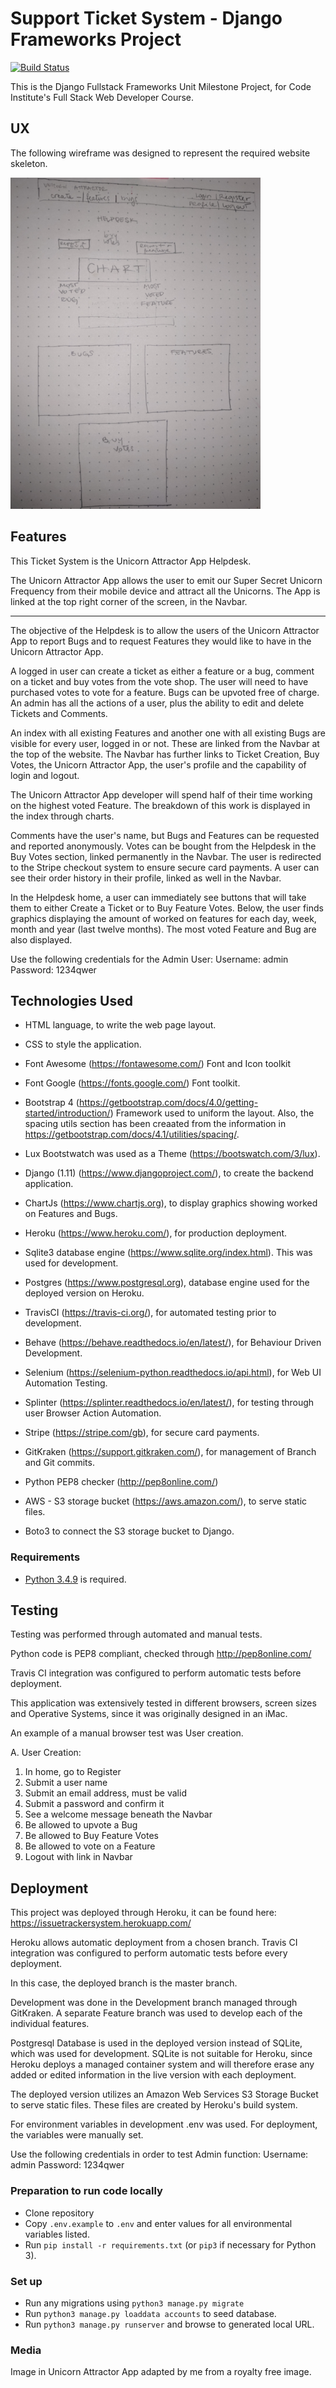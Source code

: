 # Support Ticket System - Django Frameworks Project

[![Build Status](https://travis-ci.org/Mgsignorelli/unicornticket.svg?branch=master)](https://travis-ci.org/Mgsignorelli/unicornticket)

This is the Django Fullstack Frameworks Unit Milestone Project, for Code Institute's Full Stack Web Developer Course.

## UX
The following wireframe was designed to represent the required website skeleton.

![Wireframe](static/img/uniMock1.png "Wireframe") 

## Features
This Ticket System is the Unicorn Attractor App Helpdesk.
 
The Unicorn Attractor App allows the user to emit our Super Secret Unicorn Frequency from their mobile device and attract 
all the Unicorns. 
The App is linked at the top right corner of the screen, in the Navbar. 

_______

The objective of the Helpdesk is to allow the users of the Unicorn Attractor App to report Bugs and to request Features 
they would like to have in the Unicorn Attractor App. 

A logged in user can create a ticket as either a feature or a bug, comment on a ticket and buy votes from the vote shop.
The user will need to have purchased votes to vote for a feature. Bugs can be upvoted free of charge. 
An admin has all the actions of a user, plus the ability to edit and delete Tickets and Comments.

An index with all existing Features and another one with all existing Bugs are visible for every user, logged in or not.
These are linked from the Navbar at the top of the website. The Navbar has further links to Ticket Creation, Buy Votes,
the Unicorn Attractor App, the user's profile and the capability of login and logout. 

The Unicorn Attractor App developer will spend half of their time working on the highest voted Feature.
The breakdown of this work is displayed in the index through charts. 

Comments have the user's name, but Bugs and Features can be requested and reported anonymously.
Votes can be bought from the Helpdesk in the Buy Votes section, linked permanently in the Navbar. 
The user is redirected to the Stripe checkout system to ensure secure card payments. 
A user can see their order history in their profile, linked as well in the Navbar.

In the Helpdesk home, a user can immediately see buttons that will take them to either Create a Ticket or to Buy Feature Votes.
Below, the user finds graphics displaying the amount of worked on features for each day, week, month and year (last twelve months).
The most voted Feature and Bug are also displayed.


Use the following credentials for the Admin User:
Username: admin
Password: 1234qwer


## Technologies Used

- HTML language, to write the web page layout. 

- CSS to style the application.

- Font Awesome (https://fontawesome.com/)
    Font and Icon toolkit

- Font Google (https://fonts.google.com/)
    Font toolkit.

- Bootstrap 4 (https://getbootstrap.com/docs/4.0/getting-started/introduction/)
    Framework used to uniform the layout. Also, the spacing utils section has been creaated from the information in https://getbootstrap.com/docs/4.1/utilities/spacing/.
    
- Lux Bootstwatch was used as a Theme (https://bootswatch.com/3/lux).

- Django (1.11) (https://www.djangoproject.com/), to create the backend application.

- ChartJs (https://www.chartjs.org), to display graphics showing worked on Features and Bugs.

- Heroku (https://www.heroku.com/), for production deployment.
    
- Sqlite3 database engine (https://www.sqlite.org/index.html). This was used for development.

- Postgres (https://www.postgresql.org), database engine used for the deployed version on Heroku.

- TravisCI (https://travis-ci.org/), for automated testing prior to development.

- Behave (https://behave.readthedocs.io/en/latest/), for Behaviour Driven Development.

- Selenium (https://selenium-python.readthedocs.io/api.html), for Web UI Automation Testing.

- Splinter (https://splinter.readthedocs.io/en/latest/), for testing through user Browser Action Automation.

- Stripe (https://stripe.com/gb), for secure card payments.

- GitKraken (https://support.gitkraken.com/), for management of Branch and Git commits.

- Python PEP8 checker (http://pep8online.com/)

- AWS - S3 storage bucket (https://aws.amazon.com/), to serve static files.

- Boto3 to connect the S3 storage bucket to Django.

### Requirements
- [Python 3.4.9](https://www.python.org/downloads/release/python-349/) is required.


## Testing

Testing was performed through automated and manual tests. 

Python code is PEP8 compliant, checked through http://pep8online.com/

Travis CI integration was configured to perform automatic tests before deployment.

This application was extensively tested in different browsers, 
screen sizes and Operative Systems, since it was originally designed in an iMac.


An example of a manual browser test was User creation.

A. User Creation:
  1. In home, go to Register
  2. Submit a user name
  3. Submit an email address, must be valid
  4. Submit a password and confirm it
  5. See a welcome message beneath the Navbar
  6. Be allowed to upvote a Bug
  7. Be allowed to Buy Feature Votes
  8. Be allowed to vote on a Feature
  9. Logout with link in Navbar
  
## Deployment

This project was deployed through Heroku, it can be found here:
https://issuetrackersystem.herokuapp.com/

Heroku allows automatic deployment from a chosen branch.
Travis CI integration was configured to perform automatic tests before every deployment.

In this case, the deployed branch is the master branch. 

Development was done in the Development branch managed through GitKraken.
A separate Feature branch was used to develop each of the individual features.

Postgresql Database is used in the deployed version instead of SQLite, which was used for development. SQLite is not 
suitable for Heroku, since Heroku deploys a managed container system and will therefore erase any added or edited 
information in the live version with each deployment.

The deployed version utilizes an Amazon Web Services S3 Storage Bucket to serve static files. These files are created by Heroku's build system.

For environment variables in development .env was used. For deployment, the variables were manually set.


Use the following credentials in order to test Admin function:
Username: admin
Password: 1234qwer


### Preparation to run code locally
- Clone repository
- Copy `.env.example` to `.env` and enter values for all environmental variables listed.
- Run `pip install -r requirements.txt` (or `pip3` if necessary for Python 3).

### Set up
- Run any migrations using `python3 manage.py migrate`
- Run `python3 manage.py loaddata accounts` to seed database.
- Run `python3 manage.py runserver` and browse to generated local URL.


### Media
Image in Unicorn Attractor App adapted by me from a royalty free image.
